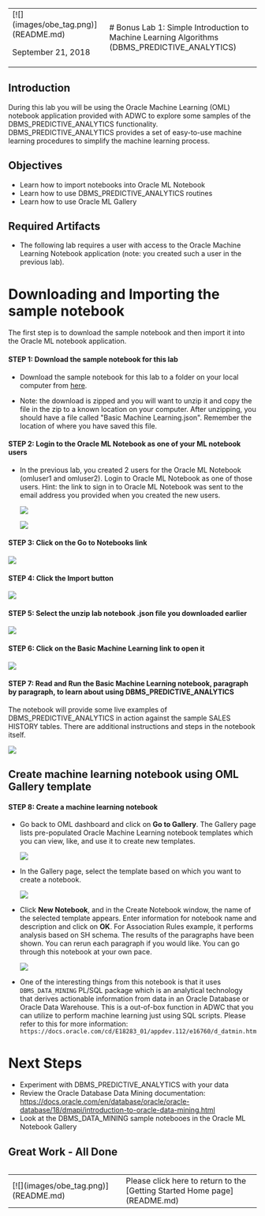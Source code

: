 <table class="tbl-heading"><tr><td class="td-logo">[![](images/obe_tag.png)](README.md)

September 21, 2018
</td>
<td class="td-banner">
# Bonus Lab 1: Simple Introduction to Machine Learning Algorithms (DBMS_PREDICTIVE_ANALYTICS)
</td></tr><table>


## Introduction

During this lab you will be using the Oracle Machine Learning (OML) notebook application provided with ADWC to explore some samples of the DBMS_PREDICTIVE_ANALYTICS functionality. DBMS_PREDICTIVE_ANALYTICS provides a set of easy-to-use machine learning procedures to simplify the machine learning process.

## Objectives

-   Learn how to import notebooks into Oracle ML Notebook
-   Learn how to use DBMS_PREDICTIVE_ANALYTICS routines
-   Learn how to use Oracle ML Gallery

## Required Artifacts

-   The following lab requires a user with access to the Oracle Machine Learning Notebook application (note: you created such a user in the previous lab).

# Downloading and Importing the sample notebook

The first step is to download the sample notebook and then import it into the Oracle ML notebook application.

 

#### STEP 1: Download the sample notebook for this lab

-   Download the sample notebook for this lab to a folder on your local computer from <a href="./files/Basic%20Machine%20Learning.zip" target="_blank">here</a>.

-   Note: the download is zipped and you will want to unzip it and copy the file in the zip to a known location on your computer.  After unzipping, you should have a file called "Basic Machine Learning.json".  Remember the location of where you have saved this file.

#### STEP 2: Login to the Oracle ML Notebook as one of your ML notebook users

-   In the previous lab, you created 2 users for the Oracle ML Notebook (omluser1 and omluser2).  Login to Oracle ML Notebook as one of those users.  Hint: the link to sign in to Oracle ML Notebook was sent to the email address you provided when you created the new users.

    ![](./images/700/Picture700-8.png)

    ![](./images/700/Picture700-12.png)

#### STEP 3: Click on the Go to Notebooks link

   ![](./images/800/snap0014521.jpg)

#### STEP 4: Click the Import button

   ![](./images/800/snap0014522.jpg)

#### STEP 5: Select the unzip lab notebook .json file you downloaded earlier

   ![](./images/800/snap0014523.jpg)

#### STEP 6: Click on the Basic Machine Learning link to open it

   ![](./images/800/snap0014524.jpg)

#### STEP 7: Read and Run the Basic Machine Learning notebook, paragraph by paragraph, to learn about using DBMS_PREDICTIVE_ANALYTICS
The notebook will provide some live examples of DBMS_PREDICTIVE_ANALYTICS in action against the sample SALES HISTORY tables.  There are additional instructions and steps in the notebook itself.

   ![](./images/800/snap0014525.jpg)

## Create machine learning notebook using OML Gallery template

#### STEP 8: Create a machine learning notebook

- Go back to OML dashboard and click on **Go to Gallery**. The Gallery page lists pre-populated Oracle Machine Learning notebook templates which you can view, like, and use it to create new templates. 

    ![](./images/800/25.png)

- In the Gallery page, select the template based on which you want to create a notebook. 

    ![](./images/800/26.png)

- Click **New Notebook**, and in the Create Notebook window, the name of the selected template appears. Enter information for notebook name and description and click on **OK**. For Association Rules example, it performs analysis based on SH schema. The results of the paragraphs have been shown. You can rerun each paragraph if you would like. You can go through this notebook at your own pace.

    ![](./images/800/27.png)

- One of the interesting things from this notebook is that it uses ``DBMS_DATA_MINING`` PL/SQL package which is an analytical technology that derives actionable information from data in an Oracle Database or Oracle Data Warehouse. This is a out-of-box function in ADWC that you can utilize to perform machine learning just using SQL scripts. Please refer to this for more information: `https://docs.oracle.com/cd/E18283_01/appdev.112/e16760/d_datmin.htm`

# Next Steps

- Experiment with DBMS_PREDICTIVE_ANALYTICS with your data
- Review the Oracle Database Data Mining documentation: https://docs.oracle.com/en/database/oracle/oracle-database/18/dmapi/introduction-to-oracle-data-mining.html
- Look at the DBMS_DATA_MINING sample notebooes in the Oracle ML Notebook Gallery




## Great Work - All Done

<table class="tbl-heading"><tr><td class="td-logo">[![](images/obe_tag.png)](README.md)
</td>
<td class="td-banner">
Please click here to return to the [Getting Started Home page](README.md)
</td></tr><table>
